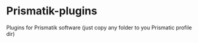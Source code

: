 Prismatik-plugins
=================

Plugins for Prismatik software (just copy any folder to you Prismatic profile dir)